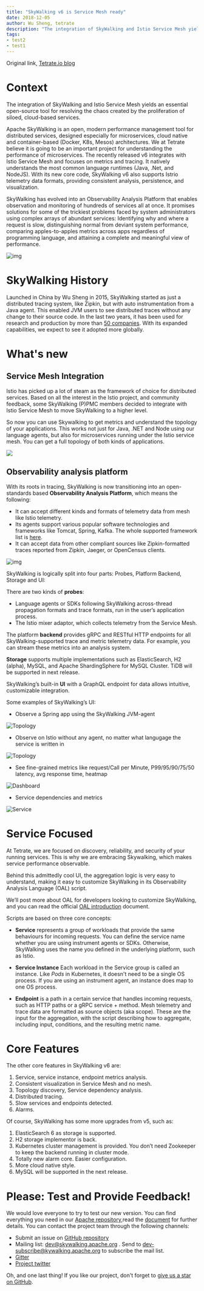 ```yaml
---
title: "SkyWalking v6 is Service Mesh ready"
date: 2018-12-05
author: Wu Sheng, tetrate
description: "The integration of SkyWalking and Istio Service Mesh yields an essential open-source tool for resolving the chaos created by the proliferation of siloed, cloud-based services."
tags:
- test2
- test1
---
```


Original link, [Tetrate.io blog](https://www.tetrate.io/blog/apache-skywalking-v6/)

# Context

The integration of SkyWalking and Istio Service Mesh yields an essential open-source tool for resolving the chaos created by the proliferation of siloed, cloud-based services.

Apache SkyWalking is an open, modern performance management tool for distributed services, designed especially for microservices, cloud native and container-based (Docker, K8s, Mesos) architectures. We at Tetrate believe it is going to be an important project for understanding the performance of microservices. The recently released v6 integrates with Istio Service Mesh and focuses on metrics and tracing. It natively understands the most common language runtimes (Java, .Net, and NodeJS). With its new core code, SkyWalking v6 also supports Istrio telemetry data formats, providing consistent analysis, persistence, and visualization.

SkyWalking has evolved into an Observability Analysis Platform that enables observation and monitoring of hundreds of services all at once. It promises solutions for some of the trickiest problems faced by system administrators using complex arrays of abundant services: Identifying why and where a request is slow, distinguishing normal from deviant system performance, comparing apples-to-apples metrics across apps regardless of programming language, and attaining a complete and meaningful view of performance.

![img](0081Kckwly1gl2ctge1g5j31pc0s8h04.jpg)

# SkyWalking History
Launched in China by Wu Sheng in 2015, SkyWalking started as just a distributed tracing system, like Zipkin, but with auto instrumentation from a Java agent. This enabled JVM users to see distributed traces without any change to their source code. In the last two years, it has been used for research and production by more than [50 companies](https://github.com/apache/incubator-skywalking/blob/master/docs/powered-by.md). With its expanded capabilities, we expect to see it adopted more globally.


# What's new
## Service Mesh Integration
Istio has picked up a lot of steam as the framework of choice for distributed services. Based on all the interest in the Istio project, and community feedback, some SkyWalking (P)PMC members decided to integrate with Istio Service Mesh to move SkyWalking to a higher level.

So now you can use Skywalking to get metrics and understand the topology of your applications. This works not just for Java, .NET and Node using our language agents, but also for microservices running under the Istio service mesh. You can get a full topology of both kinds of applications.

![](0081Kckwly1gl2cjmhi3uj31h80m5jwn.jpg)

## Observability analysis platform
With its roots in tracing, SkyWalking is now transitioning into an open-standards based **Observability Analysis Platform**, which means the following:

* It can accept different kinds and formats of telemetry data from mesh like Istio telemetry.
* Its agents support various popular software technologies and frameworks like Tomcat, Spring, Kafka. The whole supported framework list is [here](https://github.com/apache/incubator-skywalking/blob/master/docs/en/setup/service-agent/java-agent/Supported-list.md).
* It can accept data from other compliant sources like Zipkin-formatted traces reported from Zipkin, Jaeger, or OpenCensus clients.

![img](0081Kckwly1gl2cqo4yctj31ok0s07hh.jpg)

SkyWalking is logically split into four parts: Probes, Platform Backend, Storage and UI:

There are two kinds of **probes**:
* Language agents or SDKs following SkyWalking across-thread propagation formats and trace formats, run in the user’s application process.
* The Istio mixer adaptor, which collects telemetry from the Service Mesh.

The platform **backend** provides gRPC and RESTful HTTP endpoints for all SkyWalking-supported trace and metric telemetry data. For example, you can stream these metrics into an analysis system.

**Storage** supports multiple implementations such as ElasticSearch, H2 (alpha), MySQL, and Apache ShardingSphere for MySQL Cluster. TiDB will be supported in next release.

SkyWalking’s built-in **UI** with a GraphQL endpoint for data allows intuitive, customizable integration.

Some examples of SkyWalking’s UI:


- Observe a Spring app using the SkyWalking JVM-agent

![Topology](0081Kckwly1gl2ckeyyxlj31h70lvdjf.jpg)

- Observe on Istio without any agent, no matter what langugage the service is written in

![Topology](0081Kckwly1gl2ckwr65mj31h80m5jwn.jpg)

- See fine-grained metrics like request/Call per Minute, P99/95/90/75/50 latency, avg response time, heatmap

![Dashboard](0081Kckwly1gl2cmxcrdqj31gz0qmdja.jpg)

- Service dependencies and metrics

![Service](0081Kckwly1gl2cngbu84j31h00oxadw.jpg)

# Service Focused
At Tetrate, we are focused on discovery, reliability, and security of your running services.
This is why we are embracing Skywalking, which makes service performance observable.

Behind this admittedly cool UI, the aggregation logic is very easy to understand, making it easy to customize SkyWalking in its Observability Analysis Language (OAL) script.

We’ll post more about OAL for developers looking to customize SkyWalking, and you can read the official [OAL introduction](https://github.com/apache/incubator-skywalking/blob/master/docs/en/concepts-and-designs/oal.md) document.

Scripts are based on three core concepts:
- **Service** represents a group of workloads that provide the same behaviours for incoming requests. You can define the service name whether you are using instrument agents or SDKs. Otherwise, SkyWalking uses the name you defined in the underlying platform, such as Istio.

- **Service Instance** Each workload in the Service group is called an instance. Like _Pods_ in Kubernetes, it doesn't need  to be a single OS process. If you are using an instrument agent, an instance does map to one OS process.

- **Endpoint** is a path in a certain service that handles incoming requests, such as HTTP paths or a gRPC service + method. Mesh telemetry and trace data are formatted as source objects (aka scope). These are the input for the aggregation, with the script describing how to aggregate, including input, conditions, and the resulting metric name.


# Core Features
The other core features in SkyWalking v6 are:

1. Service, service instance, endpoint metrics analysis.
1. Consistent visualization in Service Mesh and no mesh.
1. Topology discovery, Service dependency analysis.
1. Distributed tracing.
1. Slow services and endpoints detected.
1. Alarms.

Of course, SkyWalking has some more upgrades from v5, such as:

1. ElasticSearch 6 as storage is supported.
1. H2 storage implementor is back.
1. Kubernetes cluster management is provided. You don’t need Zookeeper to keep the backend running in cluster mode.
1. Totally new alarm core. Easier configuration.
1. More cloud native style.
1. MySQL will be supported in the next release.


# Please: Test and Provide Feedback!
We would love everyone to try to test our new version. You can find everything you need in our [Apache repository](https://github.com/apache/incubator-skywalking),read the [document](https://github.com/apache/incubator-skywalking/blob/master/docs/README.md) for further details. You can contact the project team through the following channels:

* Submit an issue on [GitHub repository](https://github.com/apache/incubator-skywalking/issues/new)
* Mailing list: dev@skywalking.apache.org . Send to dev-subscribe@kywalking.apache.org to subscribe the mail list.
* [Gitter](https://gitter.im/OpenSkywalking/Lobby)
* [Project twitter](https://twitter.com/ASFSkyWalking)

Oh, and one last thing! If you like our project, don't forget to [give us a star on GitHub](https://github.com/apache/incubator-skywalking).
